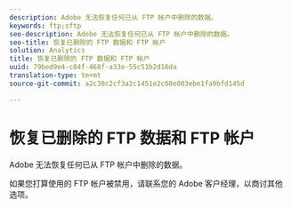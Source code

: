 ```yaml
---
description: Adobe 无法恢复任何已从 FTP 帐户中删除的数据。
keywords: ftp;sftp
seo-description: Adobe 无法恢复任何已从 FTP 帐户中删除的数据。
seo-title: 恢复已删除的 FTP 数据和 FTP 帐户
solution: Analytics
title: 恢复已删除的 FTP 数据和 FTP 帐户
uuid: 79bed9e4-c84f-468f-a33e-55c51b2d16da
translation-type: tm+mt
source-git-commit: a2c38c2cf3a2c1451e2c60e003ebe1fa9bfd145d

---
```



# 恢复已删除的 FTP 数据和 FTP 帐户

Adobe 无法恢复任何已从 FTP 帐户中删除的数据。

如果您打算使用的 FTP 帐户被禁用，请联系您的 Adobe 客户经理，以商讨其他选项。
